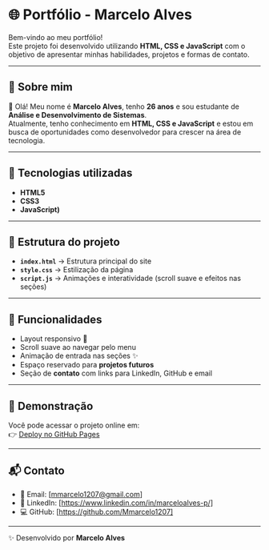 # 🌐 Portfólio - Marcelo Alves

Bem-vindo ao meu portfólio!  
Este projeto foi desenvolvido utilizando **HTML, CSS e JavaScript** com o objetivo de apresentar minhas habilidades, projetos e formas de contato.  

---

## 📖 Sobre mim
👋 Olá! Meu nome é **Marcelo Alves**, tenho **26 anos** e sou estudante de **Análise e Desenvolvimento de Sistemas**.  
Atualmente, tenho conhecimento em **HTML, CSS e JavaScript** e estou em busca de oportunidades como desenvolvedor para crescer na área de tecnologia.  

---

## 🚀 Tecnologias utilizadas
- **HTML5**  
- **CSS3**  
- **JavaScript)**

---

## 📂 Estrutura do projeto
- **`index.html`** → Estrutura principal do site  
- **`style.css`** → Estilização da página  
- **`script.js`** → Animações e interatividade (scroll suave e efeitos nas seções)  

---

## 🎯 Funcionalidades
- Layout responsivo 📱  
- Scroll suave ao navegar pelo menu  
- Animação de entrada nas seções ✨  
- Espaço reservado para **projetos futuros**  
- Seção de **contato** com links para LinkedIn, GitHub e email  

---

## 🔗 Demonstração
Você pode acessar o projeto online em:  
👉 [Deploy no GitHub Pages]([https://seu-usuario.github.io/seu-repositorio/](https://github.com/Mmarcelo1207/-Construindo-meu-Portf-lio-Front-end-com-HTML-CSS-e-JavaScript.git))  

---

## 📬 Contato
- 📧 Email: [mmarcelo1207@gmail.com]  
- 💼 LinkedIn: [https://www.linkedin.com/in/marceloalves-p/]  
- 💻 GitHub: [https://github.com/Mmarcelo1207] 

---

✨ Desenvolvido por **Marcelo Alves**  
